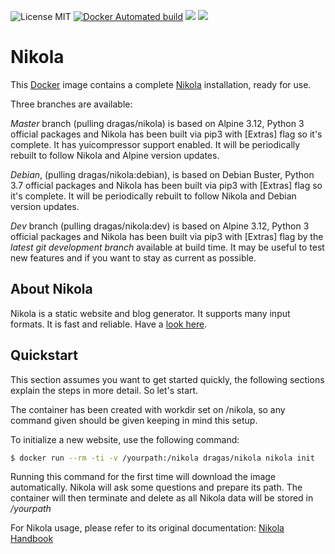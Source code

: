 ![License MIT](https://img.shields.io/badge/license-MIT-blue.svg) [![Docker Automated build](https://img.shields.io/docker/automated/dragas/nikola.svg)](https://hub.docker.com/r/dragas/nikola) [![](https://img.shields.io/docker/stars/dragas/nikola.svg)](https://hub.docker.com/r/dragas/nikola) [![](https://img.shields.io/docker/pulls/dragas/nikola.svg)](https://hub.docker.com/r/dragas/nikola)

# Nikola

This [Docker](https://www.docker.com) image contains a complete [Nikola](https://getnikola.com/) installation, ready for use. 

Three branches are available:

*Master* branch (pulling dragas/nikola) is based on Alpine 3.12, Python 3 official packages and Nikola has been built via pip3 with [Extras] flag so it's complete. It has yuicompressor support enabled. It will be periodically rebuilt to follow Nikola and Alpine version updates.

*Debian*, (pulling dragas/nikola:debian), is based on Debian Buster, Python 3.7 official packages and Nikola has been built via pip3 with [Extras] flag so it's complete. It will be periodically rebuilt to follow Nikola and Debian version updates.

*Dev* branch (pulling dragas/nikola:dev) is based on Alpine 3.12, Python 3 official packages and Nikola has been built via pip3 with [Extras] flag by the *latest git development branch* available at build time. It may be useful to test new features and if you want to stay as current as possible.

## About Nikola

Nikola is a static website and blog generator. It supports many input formats. It is fast and reliable. Have a [look here](https://getnikola.com/).

## Quickstart

This section assumes you want to get started quickly, the following sections explain the
steps in more detail. So let's start.

The container has been created with workdir set on /nikola, so any command given should be given keeping in mind this setup.

To initialize a new website, use the following command:

```bash
$ docker run --rm -ti -v /yourpath:/nikola dragas/nikola nikola init
```

Running this command for the first time will download the image automatically. Nikola will ask some questions and prepare its path. The container will then terminate and delete as all Nikola data will be stored in */yourpath*

For Nikola usage, please refer to its original documentation: [Nikola Handbook](https://getnikola.com/handbook.html)
